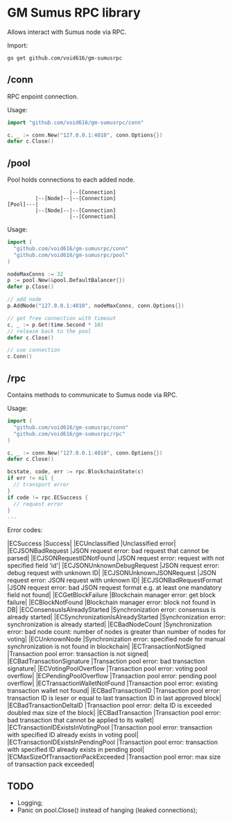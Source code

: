 # GM Sumus RPC library

Allows interact with Sumus node via RPC.

Import:
```sh
go get github.com/void616/gm-sumusrpc
```

## /conn

RPC enpoint connection.

Usage:
```go
import "github.com/void616/gm-sumusrpc/conn"

c, _ := conn.New("127.0.0.1:4010", conn.Options{})
defer c.Close()
```

## /pool

Pool holds connections to each added node.
```
                    |--[Connection]
         |--[Node]--|--[Connection]
[Pool]---|
         |--[Node]--|--[Connection]
                    |--[Connection]
```

Usage:
```go
import (
  "github.com/void616/gm-sumusrpc/conn"
  "github.com/void616/gm-sumusrpc/pool"
)

nodeMaxConns := 32
p := pool.New(&pool.DefaultBalancer{})
defer p.Close()

// add node
p.AddNode("127.0.0.1:4010", nodeMaxConns, conn.Options{})

// get free connection with timeout
c, _ := p.Get(time.Second * 10)
// release back to the pool
defer c.Close()

// use connection
c.Conn()
```

## /rpc

Contains methods to communicate to Sumus node via RPC.

Usage:
```go
import (
  "github.com/void616/gm-sumusrpc/conn"
  "github.com/void616/gm-sumusrpc/rpc"
)

c, _ := conn.New("127.0.0.1:4010", conn.Options{})
defer c.Close()

bcstate, code, err := rpc.BlockchainState(c)
if err != nil {
  // transport error
}
if code != rpc.ECSuccess {
  // request error
}
...
```

Error codes:

|ECSuccess                          |Success|
|ECUnclassified                     |Unclassified error|
|ECJSONBadRequest                   |JSON request error: bad request that cannot be parsed|
|ECJSONRequestIDNotFound            |JSON request error: request with not specified field 'id'|
|ECJSONUnknownDebugRequest          |JSON request error: debug request with unknown ID|
|ECJSONUnknownJSONRequest           |JSON request error: JSON request with unknown ID|
|ECJSONBadRequestFormat             |JSON request error: bad JSON request format e.g. at least one mandatory field not found|
|ECGetBlockFailure                  |Blockchain manager error: get block failure|
|ECBlockNotFound                    |Blockchain manager error: block not found in DB|
|ECConsensusIsAlreadyStarted        |Synchronization error: consensus is already started|
|ECSynchronizationIsAlreadyStarted  |Synchronization error: synchronization is already started|
|ECBadNodeCount                     |Synchronization error: bad node count: number of nodes is greater than number of nodes for voting|
|ECUnknownNode                      |Synchronization error: specified node for manual synchronization is not found in blockchain|
|ECTransactionNotSigned             |Transaction pool error: transaction is not signed|
|ECBadTransactionSignature          |Transaction pool error: bad transaction signature|
|ECVotingPoolOverflow               |Transaction pool error: voting pool overflow|
|ECPendingPoolOverflow              |Transaction pool error: pending pool overflow|
|ECTransactionWalletNotFound        |Transaction pool error: existing transaction wallet not found|
|ECBadTransactionID                 |Transaction pool error: transaction ID is leser or equal to last transaction ID in last approved block|
|ECBadTransactionDeltaID            |Transaction pool error: delta ID is exceeded doubled max size of the block|
|ECBadTransaction                   |Transaction pool error: bad transaction that cannot be applied to its wallet|
|ECTransactionIDExistsInVotingPool  |Transaction pool error: transaction with specified ID already exists in voting pool|
|ECTransactionIDExistsInPendingPool |Transaction pool error: transaction with specified ID already exists in pending pool|
|ECMaxSizeOfTransactionPackExceeded |Transaction pool error: max size of transaction pack exceeded|


## TODO
- Logging;
- Panic on pool.Close() instead of hanging (leaked connections);